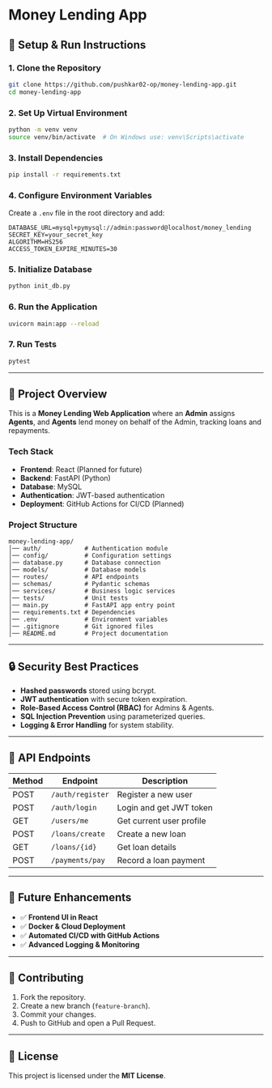 # Money Lending App

## 🚀 Setup & Run Instructions

### **1. Clone the Repository**

```sh
git clone https://github.com/pushkar02-op/money-lending-app.git
cd money-lending-app
```

### **2. Set Up Virtual Environment**

```sh
python -m venv venv
source venv/bin/activate  # On Windows use: venv\Scripts\activate
```

### **3. Install Dependencies**

```sh
pip install -r requirements.txt
```

### **4. Configure Environment Variables**

Create a `.env` file in the root directory and add:

```dotenv
DATABASE_URL=mysql+pymysql://admin:password@localhost/money_lending
SECRET_KEY=your_secret_key
ALGORITHM=HS256
ACCESS_TOKEN_EXPIRE_MINUTES=30
```

### **5. Initialize Database**

```sh
python init_db.py
```

### **6. Run the Application**

```sh
uvicorn main:app --reload
```

### **7. Run Tests**

```sh
pytest
```

---

## 📌 Project Overview

This is a **Money Lending Web Application** where an **Admin** assigns **Agents**, and **Agents** lend money on behalf of the Admin, tracking loans and repayments.

### **Tech Stack**

- **Frontend**: React (Planned for future)
- **Backend**: FastAPI (Python)
- **Database**: MySQL
- **Authentication**: JWT-based authentication
- **Deployment**: GitHub Actions for CI/CD (Planned)

### **Project Structure**

```plaintext
money-lending-app/
│── auth/            # Authentication module
│── config/          # Configuration settings
│── database.py      # Database connection
│── models/          # Database models
│── routes/          # API endpoints
│── schemas/         # Pydantic schemas
│── services/        # Business logic services
│── tests/           # Unit tests
│── main.py          # FastAPI app entry point
│── requirements.txt # Dependencies
│── .env             # Environment variables
│── .gitignore       # Git ignored files
│── README.md        # Project documentation
```

---

## 🔒 Security Best Practices

- **Hashed passwords** stored using bcrypt.
- **JWT authentication** with secure token expiration.
- **Role-Based Access Control (RBAC)** for Admins & Agents.
- **SQL Injection Prevention** using parameterized queries.
- **Logging & Error Handling** for system stability.

---

## 🔗 API Endpoints

| Method | Endpoint         | Description              |
| ------ | ---------------- | ------------------------ |
| POST   | `/auth/register` | Register a new user      |
| POST   | `/auth/login`    | Login and get JWT token  |
| GET    | `/users/me`      | Get current user profile |
| POST   | `/loans/create`  | Create a new loan        |
| GET    | `/loans/{id}`    | Get loan details         |
| POST   | `/payments/pay`  | Record a loan payment    |

---

## 🚀 Future Enhancements

- ✅ **Frontend UI in React**
- ✅ **Docker & Cloud Deployment**
- ✅ **Automated CI/CD with GitHub Actions**
- ✅ **Advanced Logging & Monitoring**

---

## 🤝 Contributing

1. Fork the repository.
2. Create a new branch (`feature-branch`).
3. Commit your changes.
4. Push to GitHub and open a Pull Request.

---

## 🐝 License

This project is licensed under the **MIT License**.
